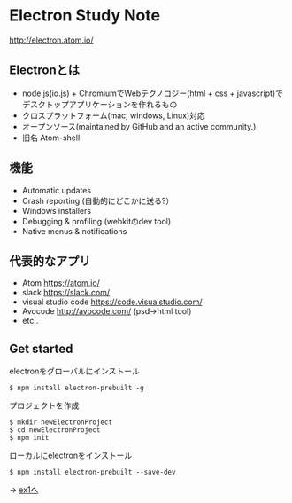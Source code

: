 # Electron Study Note

http://electron.atom.io/

## Electronとは
* node.js(io.js) + ChromiumでWebテクノロジー(html + css + javascript)でデスクトップアプリケーションを作れるもの
* クロスプラットフォーム(mac, windows, Linux)対応
* オープンソース(maintained by GitHub and an active community.)
* 旧名 Atom-shell

## 機能
* Automatic updates
* Crash reporting (自動的にどこかに送る?）
* Windows installers  
* Debugging & profiling (webkitのdev tool)
* Native menus & notifications

## 代表的なアプリ
* Atom https://atom.io/
* slack https://slack.com/
* visual studio code https://code.visualstudio.com/
* Avocode http://avocode.com/ (psd->html tool)
* etc..

## Get started

electronをグローバルにインストール

```shell
$ npm install electron-prebuilt -g
```

プロジェクトを作成

```shell
$ mkdir newElectronProject
$ cd newElectronProject
$ npm init
```

ローカルにelectronをインストール

```shell
$ npm install electron-prebuilt --save-dev
```

→ [ex1へ](ex1)